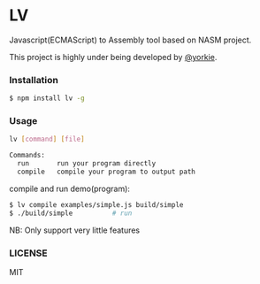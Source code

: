
# LV

Javascript(ECMAScript) to Assembly tool based on NASM project.

This project is highly under being developed by [@yorkie](https://github.com/yorkie).

### Installation

```sh
$ npm install lv -g
```

### Usage

```sh
lv [command] [file]

Commands:
  run       run your program directly
  compile   compile your program to output path
```

compile and run demo(program):
```sh
$ lv compile examples/simple.js build/simple
$ ./build/simple          # run
```

NB: Only support very little features

### LICENSE

MIT